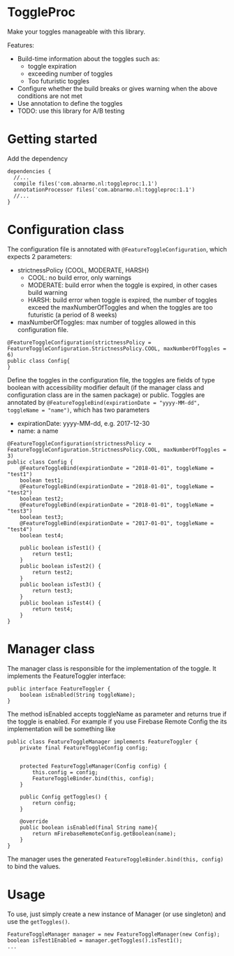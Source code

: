 # ToggleProc
Make your toggles manageable with this library.

Features:
* Build-time information about the toggles such as:
  * toggle expiration
  * exceeding number of toggles
  * Too futuristic toggles
* Configure whether the build breaks or gives warning when the above conditions are not met
* Use annotation to define the toggles
* TODO: use this library for A/B testing

# Getting started
Add the dependency
```
dependencies {
  //...
  compile files('com.abnarmo.nl:toggleproc:1.1')
  annotationProcessor files('com.abnarmo.nl:toggleproc:1.1')
  //...
}
```

# Configuration class

The configuration file is annotated with `@FeatureToggleConfiguration`, which expects 2 parameters:
- strictnessPolicy {COOL, MODERATE, HARSH}
  - COOL: no build error, only warnings
  - MODERATE: build error when the toggle is expired, in other cases build warning
  - HARSH: build error when toggle is expired, the number of toggles exceed the maxNumberOfToggles and when the toggles are too futuristic (a period of 8 weeks)
 - maxNumberOfToggles: max number of toggles allowed in this configuration file. 
```
@FeatureToggleConfiguration(strictnessPolicy = FeatureToggleConfiguration.StrictnessPolicy.COOL, maxNumberOfToggles = 6)
public class Config{
}
```
Define the toggles in the configuration file, the toggles are fields of type boolean with accessibility modifier default (if the manager class and configuration class are in the samen package) or public. Toggles are annotated by `@FeatureToggleBind(expirationDate = "yyyy-MM-dd", toggleName = "name")`, which has two parameters
- expirationDate: yyyy-MM-dd, e.g. 2017-12-30
- name: a name

```
@FeatureToggleConfiguration(strictnessPolicy = FeatureToggleConfiguration.StrictnessPolicy.COOL, maxNumberOfToggles = 3)
public class Config {
    @FeatureToggleBind(expirationDate = "2018-01-01", toggleName = "test1")
    boolean test1;
    @FeatureToggleBind(expirationDate = "2018-01-01", toggleName = "test2")
    boolean test2;
    @FeatureToggleBind(expirationDate = "2018-01-01", toggleName = "test3")
    boolean test3;
    @FeatureToggleBind(expirationDate = "2017-01-01", toggleName = "test4")
    boolean test4;
    
    public boolean isTest1() {
        return test1;
    }
    public boolean isTest2() {
        return test2;
    }
    public boolean isTest3() {
        return test3;
    }
    public boolean isTest4() {
        return test4;
    }
}
```

# Manager class

The manager class is responsible for the implementation of the toggle. It implements the FeatureToggler interface:
```
public interface FeatureToggler {
    boolean isEnabled(String toggleName);
}
```
The method isEnabled accepts toggleName as parameter and returns true if the toggle is enabled. For example if you use Firebase Remote Config the its implementation will be something like
```
public class FeatureToggleManager implements FeatureToggler {
    private final FeatureToggleConfig config;


    protected FeatureToggleManager(Config config) {
        this.config = config;
        FeatureToggleBinder.bind(this, config);
    }

    public Config getToggles() {
        return config;
    }

    @override
    public boolean isEnabled(final String name){
        return mFirebaseRemoteConfig.getBoolean(name);
    }
}
```

The manager uses the generated `FeatureToggleBinder.bind(this, config)` to bind the values.

# Usage

To use, just simply create a new instance of Manager (or use singleton) and use the `getToggles()`.
```
FeatureToggleManager manager = new FeatureToggleManager(new Config);
boolean isTest1Enabled = manager.getToggles().isTest1();
...
```

